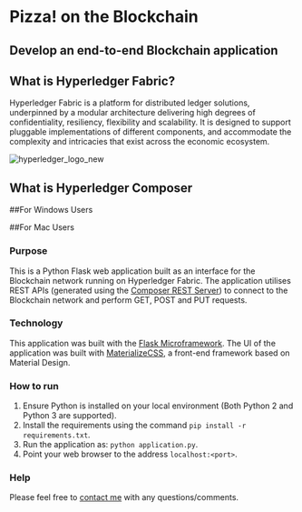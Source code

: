 # Pizza! on the Blockchain 

## Develop an end-to-end Blockchain application

## What is Hyperledger Fabric?
Hyperledger Fabric is a platform for distributed ledger solutions, underpinned by a modular architecture delivering high degrees of confidentiality, resiliency, flexibility and scalability. It is designed to support pluggable implementations of different components, and accommodate the complexity and intricacies that exist across the economic ecosystem.

![hyperledger_logo_new](/Users/alexanderalbasosi/pizza-on-the-blockchain/images/hyperledger_logo_new.PNG)

## What is Hyperledger Composer

##For Windows Users

##For Mac Users


### Purpose
This is a Python Flask web application built as an interface for the Blockchain network running on Hyperledger Fabric. The application utilises REST APIs (generated using the [Composer REST Server](https://hyperledger.github.io/composer/reference/rest-server.html)) to connect to the Blockchain network and perform GET, POST and PUT requests. 

### Technology 
This application was built with the [Flask Microframework](http://flask.pocoo.org/). The UI of the application was built with [MaterializeCSS](http://materializecss.com/), a front-end framework based on Material Design. 

### How to run
1. Ensure Python is installed on your local environment (Both Python 2 and Python 3 are supported).
2. Install the requirements using the command `pip install -r requirements.txt`.
3. Run the application as: `python application.py`. 
4. Point your web browser to the address `localhost:<port>`. 

### Help
Please feel free to [contact me](mailto:Arjun.Nedungadi1@ibm.com) with any questions/comments. 
